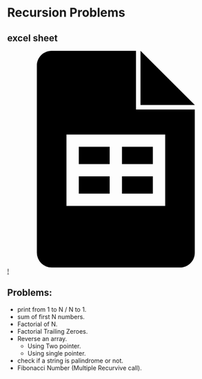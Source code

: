 # Recursion Problems

## excel sheet 
[<svg role="img" viewBox="0 0 24 24" xmlns="http://www.w3.org/2000/svg"><title>Google Sheets</title><path d="M11.318 12.545H7.91v-1.909h3.41v1.91zM14.728 0v6h6l-6-6zm1.363 10.636h-3.41v1.91h3.41v-1.91zm0 3.273h-3.41v1.91h3.41v-1.91zM20.727 6.5v15.864c0 .904-.732 1.636-1.636 1.636H4.909a1.636 1.636 0 0 1-1.636-1.636V1.636C3.273.732 4.005 0 4.909 0h9.318v6.5h6.5zm-3.273 2.773H6.545v7.909h10.91v-7.91zm-6.136 4.636H7.91v1.91h3.41v-1.91z"/></svg>!](https://1drv.ms/x/c/d503fb3325128f00/EaT_c-NRD7dIhK3P6FEydPcBvAX-1hQKO4X5g1BYhTyVUg?e=h8Txb5)

## Problems:
- print from 1 to N / N to 1.
- sum of first N numbers.
- Factorial of N.
- Factorial Trailing Zeroes.
- Reverse an array.
    - Using Two pointer.
    - Using single pointer.
- check if a string is palindrome or not.
- Fibonacci Number (Multiple Recurvive call).
